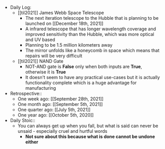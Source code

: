 - Daily Log:
    - [[til2021]] James Webb Space Telescope
        - The next iteration telescope to the Hubble that is planning to be launched on [[December 18th, 2021]]
        - A infrared telescope that has longer wavelength coverage and improved sensitivity than the Hubble, which was more optical and UV based
        - Planning to be 1.5 million kilometers away
        - The mirror unfolds like a honeycomb in space which means that repairs will be very difficult
    - [[til2021]] NAND Gate
        - NOT-AND gate is __False__ only when both inputs are __True__, otherwise it is __True__
        - It doesn't seem to have any practical use-cases but it is actually functionality complete which is a huge advantage for manufacturing
- Retrospective::
    - One week ago: [[September 28th, 2021]]
    - One month ago: [[September 5th, 2021]]
    - One quarter ago: [[July 5th, 2021]]
    - One year ago: [[October 5th, 2020]]
- Daily Stoic::
    - You can always get up when you fall, but what is said can never be unsaid - especially cruel and hurtful words
        - __Not sure about this because what is done cannot be undone either__
